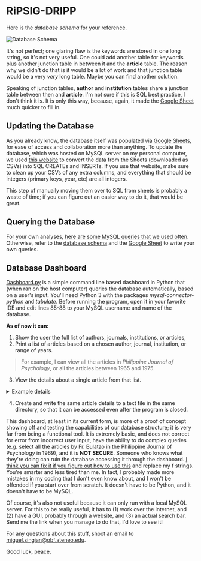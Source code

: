 # RiPSIG-DRIPP

Here is the *database schema* for your reference.

![Database Schema](https://i.imgur.com/OESeSOH.png)

It's not perfect; one glaring flaw is the keywords are stored in one long string, so it's not very useful. One could add another table for keywords plus another junction table in between it and the **article** table. The reason why we didn't do that is it would be a lot of work and that junction table would be a very *very* long table. Maybe you can find another solution.

Speaking of junction tables, **author** and **institution** tables share a junction table between then and **article**. I'm not sure if this is SQL best practice, I don't think it is. It is only this way, because, again, it made the [Google Sheet](https://docs.google.com/spreadsheets/d/1ijC5O5VKvlAwS6U5ZvrhfGXDtT_HvGbSPXe7HpQ7VPM/) much quicker to fill in.

## Updating the Database

As you already know, the database itself was populated via [Google Sheets](https://docs.google.com/spreadsheets/d/1ijC5O5VKvlAwS6U5ZvrhfGXDtT_HvGbSPXe7HpQ7VPM/), for ease of access and collaboration more than anything. To update the database, which was hosted on MySQL server on my personal computer, we used [this website](https://www.convertcsv.com/csv-to-sql.htm) to convert the data from the Sheets (downloaded as CSVs) into SQL CREATEs and INSERTs. If you use that website, make sure to clean up your CSVs of any extra columns, and everything that should be integers (primary keys, year, etc) are all integers.

This step of manually moving them over to SQL from sheets is probably a waste of time; if you can figure out an easier way to do it, that would be great.

## Querying the Database

For your own analyses, [here are some MySQL queries that we used often](https://github.com/m1guel929/RiPSIG-DRIPP/edit/main/RipSig%20Queries.sql). Otherwise, refer to the [database schema](https://github.com/m1guel929/RiPSIG-DRIPP#ripsig-dripp) and the [Google Sheet](https://docs.google.com/spreadsheets/d/1ijC5O5VKvlAwS6U5ZvrhfGXDtT_HvGbSPXe7HpQ7VPM/) to write your own queries.

## Database Dashboard

[Dashboard.py](https://github.com/m1guel929/RiPSIG-DRIPP/blob/main/Dashboard.py) is a simple command line based dashboard in Python that (when ran on the host computer) queries the database automatically, based on a user's input. You'll need Python 3 with the packages *mysql-connector-python* and *tabulate*. Before running the program, open it in your favorite IDE and edit lines 85-88 to your MySQL username and name of the database.

**As of now it can:**
1. Show the user the full list of authors, journals, institutions, or articles,
2. Print a list of articles based on a chosen author, journal, institution, or range of years. 
> For example, I can view all the articles in *Philippine Journal of Psychology*, or all the articles between 1965 and 1975.
3. View the details about a single article from that list.
<details>
  <summary>Example details</summary>
<pre>
+----------------------------------------------+
| Article Title/s                              |
|----------------------------------------------|
| A Model for Filipino Work Team Effectiveness |
+----------------------------------------------+
abstract
This study utilized a sequential mixed method approach in developing a model for team effectiveness in Philippine organizations. In the first phase, qualitative data were
gathered to elicit the factors that were deemed important to creating effective teams. In the second phase, a survey composed of three factors identified in the first phase:
team member competencies, quality of relations, and leadership, was administered to 418 employees from 85 Filipino work teams from various sectors and industries. Results
revealed that the three significant predictors accounted for 60% of the variance in perceived team effectiveness. The proposed model of input-process-output was partially
supported. Results showed that quality of relations partially mediated the relationship of leadership and team member competence on perceived team effectiveness. The study
highlights the importance of social relations especially in the Philippine context and underscores the value of understanding team effectiveness from a cultural perspective.

+-----------------------+-----------------------------+
| Author                | Institution                 |
|-----------------------+-----------------------------|
| Cristina Alfariz      | Ateneo de Manila University |
| Mendiola Teng-Calleja | Ateneo de Manila University |
| Ma. Regina Hechanova  | Ateneo de Manila University |
| Ivan Jacob Pesigan    | University of Macau         |
+-----------------------+-----------------------------+
+----------------------------------+-------------------------+--------+-------------+
| Journal                          | ISSN                    |   Year | Page no/s   |
|----------------------------------+-------------------------+--------+-------------|
| Philippine Journal of Psychology | ISSN 2244-1298 (Online) |   2014 | 99-124      |
|                                  | ISSN 0115-3153 (Print)  |        |             |
+----------------------------------+-------------------------+--------+-------------+
+-------+-----------------------------------------------+
| DOI   | Access Link                                   |
|-------+-----------------------------------------------|
|       | https://core.ac.uk/download/pdf/335032312.pdf |
+-------+-----------------------------------------------+
</pre></details>

4. Create and write the same article details to a text file in the same directory, so that it can be accessed even after the program is closed.

This dashboard, at least in its current form, is more of a proof of concept showing off and testing the capabilities of our database structure; it is very far from being a functional tool. It is extremely basic, and does not correct for error from incorrect user input, have the ability to do complex queries (e.g. select all the articles by Fr. Bulatao in the Philippine Journal of Psychology in 1969), and it is **NOT SECURE**. Someone who knows what they're doing can ruin the database accessing it through the dashboard. [I think you can fix it if you figure out how to use this](https://www.btelligent.com/en/blog/best-practice-for-sql-statements-in-python/) and replace my f strings. You're smarter and less tired than me. In fact, I probably made more mistakes in my coding that I don't even know about, and I won't be offended if you start over from scratch. It doesn't have to be Python, and it doesn't have to be MySQL.

Of course, it's also not useful because it can only run with a local MySQL server. For this to be really useful, it has to (1) work over the internet, and (2) have a GUI, probably through a website, and (3) an actual search bar. Send me the link when you manage to do that, I'd love to see it!

For any questions about this stuff, shoot an email to miguel.singian@obf.ateneo.edu.

Good luck, peace.
